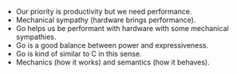 - Our priority is productivity but we need performance.
- Mechanical sympathy (hardware brings performance).
- Go helps us be performant with hardware with some mechanical sympathies.
- Go is a good balance between power and expressiveness.
- Go is kind of similar to C in this sense.
- Mechanics (how it works) and semantics (how it behaves).